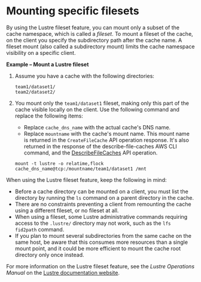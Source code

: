 # Mounting specific filesets<a name="mounting-from-fileset"></a>

By using the Lustre fileset feature, you can mount only a subset of the cache namespace, which is called a *fileset*\. To mount a fileset of the cache, on the client you specify the subdirectory path after the cache name\. A fileset mount \(also called a subdirectory mount\) limits the cache namespace visibility on a specific client\.

**Example – Mount a Lustre fileset**

1. Assume you have a cache with the following directories:

   ```
   team1/dataset1/
   team2/dataset2/
   ```

1. You mount only the `team1/dataset1` fileset, making only this part of the cache visible locally on the client\. Use the following command and replace the following items:
   + Replace `cache_dns_name` with the actual cache's DNS name\.
   + Replace `mountname` with the cache's mount name\. This mount name is returned in the `CreateFileCache` API operation response\. It's also returned in the response of the describe\-file\-caches AWS CLI command, and the [DescribeFileCaches](https://docs.aws.amazon.com/fsx/latest/APIReference/API_DescribeFileCaches.html) API operation\.

   ```
   mount -t lustre -o relatime,flock cache_dns_name@tcp:/mountname/team1/dataset1 /mnt
   ```

When using the Lustre fileset feature, keep the following in mind:
+ Before a cache directory can be mounted on a client, you must list the directory by running the `ls` command on a parent directory in the cache\.
+ There are no constraints preventing a client from remounting the cache using a different fileset, or no fileset at all\.
+ When using a fileset, some Lustre administrative commands requiring access to the `.lustre/` directory may not work, such as the `lfs fid2path` command\.
+ If you plan to mount several subdirectories from the same cache on the same host, be aware that this consumes more resources than a single mount point, and it could be more efficient to mount the cache root directory only once instead\.

For more information on the Lustre fileset feature, see the *Lustre Operations Manual* on the [Lustre documentation website](https://doc.lustre.org/lustre_manual.xhtml#SystemConfigurationUtilities.fileset)\.